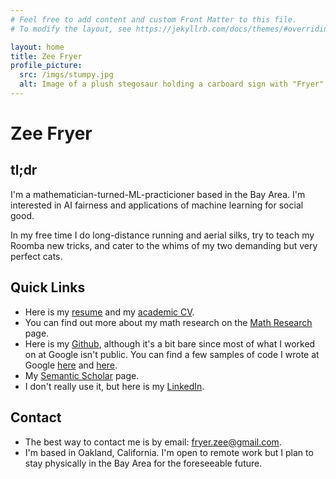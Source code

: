 ```yaml
---
# Feel free to add content and custom Front Matter to this file.
# To modify the layout, see https://jekyllrb.com/docs/themes/#overriding-theme-defaults

layout: home
title: Zee Fryer
profile_picture:
  src: /imgs/stumpy.jpg
  alt: Image of a plush stegosaur holding a carboard sign with "Fryer" written on it.
---
```


# Zee Fryer

## tl;dr

I'm a mathematician-turned-ML-practicioner based in the Bay Area. I'm interested in AI fairness and applications of machine learning for social good.

In my free time I do long-distance running and aerial silks, try to teach my Roomba new tricks, and cater to the whims of my two demanding but very perfect cats.

## Quick Links

- Here is my [resume](/files/resume_zeefryer.pdf) and my [academic CV](/files/CV2019.pdf).
- You can find out more about my math research on the [Math Research](/math-research/) page.
- Here is my [Github](https://github.com/zeefryer), although it's a bit bare since most of what I worked on at Google isn't public. You can find a few samples of code I wrote at Google [here](https://github.com/google-research/google-research/commit/eb2b142f26e39aac1dcbb768417465ae9d4e5af6) and [here](https://github.com/google-research/google-research/tree/master/graph_compression/contrastive_learning/learning_latents).
- My [Semantic Scholar](https://www.semanticscholar.org/author/Zee-Fryer/2540014) page.
- I don't really use it, but here is my [LinkedIn](https://www.linkedin.com/in/zee-fryer/).

## Contact

- The best way to contact me is by email: [fryer.zee@gmail.com](mailto:fryer.zee@gmail.com).
- I'm based in Oakland, California. I'm open to remote work but I plan to stay physically in the Bay Area for the foreseeable future.


